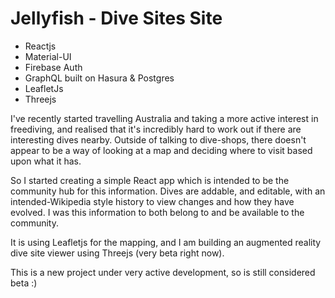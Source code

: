 # Jellyfish - Dive Sites Site

- Reactjs
- Material-UI
- Firebase Auth
- GraphQL built on Hasura & Postgres
- LeafletJs
- Threejs

I've recently started travelling Australia and taking a more active interest in freediving, and realised that it's incredibly hard to work out if there are interesting dives nearby. Outside of talking to dive-shops, there doesn't appear to be a way of looking at a map and deciding where to visit based upon what it has.

So I started creating a simple React app which is intended to be the community hub for this information. Dives are addable, and editable, with an intended-Wikipedia style history to view changes and how they have evolved. I was this information to both belong to and be available to the community.

It is using Leafletjs for the mapping, and I am building an augmented reality dive site viewer using Threejs (very beta right now).

This is a new project under very active development, so is still considered beta :)
